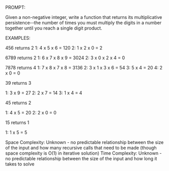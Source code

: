 PROMPT:

Given a non-negative integer, write a function that returns its multiplicative persistence--the number of times you must multiply the digits in a number together until you reach a single digit product.

EXAMPLES:

456 returns 2
1: 4 x 5 x 6 = 120
2: 1 x 2 x 0 = 2

6789 returns 2
1: 6 x 7 x 8 x 9 = 3024
2: 3 x 0 x 2 x 4 = 0

7878 returns 4
1: 7 x 8 x 7 x 8 = 3136
2: 3 x 1 x 3 x 6 = 54
3: 5 x 4 = 20
4: 2 x 0 = 0

39 returns 3

1: 3 x 9 = 27
2: 2 x 7 = 14
3: 1 x 4 = 4

45 returns 2

1: 4 x 5 = 20
2: 2 x 0 = 0

15 returns 1

1: 1 x 5 = 5

Space Complexity: Unknown - no predictable relationship between the size of the input and how many recursive calls that need to be made (though space complexity is O(1) in iterative solution)
Time Complexity: Unknown - no predictable relationship between the size of the input and how long it takes to solve
